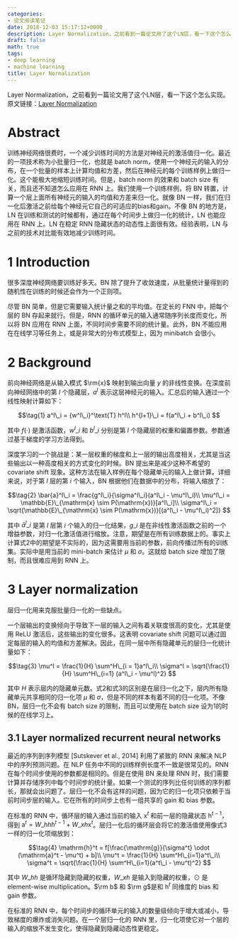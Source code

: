```yaml
---
categories:
- 论文阅读笔记
date: 2018-12-03 15:17:12+0000
description: Layer Normalization，之前看到一篇论文用了这个LN层，看一下这个怎么实现。原文链接：[Layer Normalization](https://arxiv.org/abs/1607.06450.pdf)
draft: false
math: true
tags:
- deep learning
- machine learning
title: Layer Normalization
---
```

Layer Normalization，之前看到一篇论文用了这个LN层，看一下这个怎么实现。原文链接：[Layer Normalization](https://arxiv.org/abs/1607.06450.pdf)
<!--more-->

# Abstract

训练神经网络很费时，一个减少训练时间的方法是对神经元的激活值归一化。最近的一项技术称为小批量归一化，也就是 batch norm，使用一个神经元的输入的分布，在一个批量的样本上计算均值和方差，然后在神经元的每个训练样例上做归一化。这个能极大地缩短训练时间。但是，batch norm 的效果和 batch size 有关，而且还不知道怎么应用在 RNN 上。我们使用一个训练样例，将 BN 转置，计算一个层上面所有神经元的输入的均值和方差来归一化。就像 BN 一样，我们在归一化后激活之前给每个神经元它自己的可适应的bias和gain。不像 BN 的地方是，LN 在训练和测试的时候都有，通过在每个时间步上做归一化的统计，LN 也能应用在 RNN 上。LN 在稳定 RNN 隐藏状态的动态性上面很有效。经验表明，LN 与之前的技术对比能有效地减少训练时间。

# 1 Introduction

很多深度神经网络要训练好多天。BN 除了提升了收敛速度，从批量统计量得到的随机性在训练的时候还会作为一个正则项。

尽管 BN 简单，但是它需要输入统计量之和的平均值。在定长的 FNN 中，把每个层的 BN 存起来就行。但是，RNN 的循环单元的输入通常随序列长度而变化，所以将 BN 应用在 RNN 上面，不同时间步需要不同的统计量。此外，BN 不能应用在在线学习等任务上，或是非常大的分布式模型上，因为 minibatch 会很小。

# 2 Background

前向神经网络是从输入模式 $\rm{x}$ 映射到输出向量 $y$ 的非线性变换。在深度前向神经网络中的第 $l$ 个隐藏层，$a^l$ 表示这层神经元的输入。汇总后的输入通过一个线性映射计算如下：

$$\tag{1}
a^l\_i = {w^l\_i}^\text{T} h^l\\
h^{l+1}\_i = f(a^l\_i + b^l\_i)
$$

其中 $f(\cdot)$ 是激活函数，$w^l\_i$ 和 $b^l\_i$ 分别是第 $l$ 个隐藏层的权重和偏置参数。参数通过基于梯度的学习方法得到。

深度学习的一个挑战是：某一层权重的梯度和上一层的输出高度相关，尤其是当这些输出以一种高度相关的方式变化的时候。BN 提出来是减少这种不希望的 covariate shift 现象。这种方法在输入样例在每个隐藏单元的输入上做计算。详细来说，对于第 $l$ 层的第 $i$ 个输入，BN 根据他们在数据中的分布，将输入缩放了：

$$\tag{2}
\bar{a}^l\_i = \frac{g^l\_i}{\sigma^l\_i}(a^l\_i - \mu^l\_i)\\
\mu^l\_i = \mathbb{E}\_{\mathrm{x} \sim P(\mathrm{x})}[a^l\_i]\\
\sigma^l\_i = \sqrt{\mathbb{E}\_{\mathrm{x} \sim P(\mathrm{x})}[(a^l\_i - \mu^l\_i)^2]}
$$

其中 $\bar{a}^l\_i$ 是第 $l$ 层第 $i$ 个输入的归一化结果，$g\_i$ 是在非线性激活函数之前的一个增益参数，对归一化激活值进行缩放。注意，期望是在所有训练数据上的。事实上计算式2中的期望是不实际的，因为这需要用当前的参数，前向传播过所有的训练集。实际中是用当前的 mini-batch 来估计 $\mu$ 和 $\sigma$。这就给 batch size 增加了限制，而且很难应用到 RNN 上。

# 3 Layer normalization

层归一化用来克服批量归一化的一些缺点。

一个层输出的变换倾向于导致下一层的输入之间有着关联度很高的变化，尤其是使用 ReLU 激活后，这些输出的变化很多。这表明 covariate shift 问题可以通过固定每层的输入的均值和方差解决。因此，在同一层中所有隐藏单元的层归一化统计量如下：

$$\tag{3}
\mu^l = \frac{1}{H} \sum^H\_{i = 1}a^l\_i\\
\sigma^l = \sqrt{\frac{1}{H} \sum^H\_{i=1} (a^l\_i - \mu^l)^2}
$$

其中 $H$ 表示层内的隐藏单元数。式2和式3的区别是在层归一化之下，层内所有隐藏单元共享相同的归一化项 $\mu$ 和 $\sigma$，但是不同的样本有着不同的归一化项。不像 BN，层归一化不会有 batch size 的限制，而且可以使用在 batch size 设为1的时候的在线学习上。

## 3.1 Layer normalized recurrent neural networks

最近的序列到序列模型 [Sutskever et al., 2014] 利用了紧致的 RNN 来解决 NLP 中的序列预测问题。在 NLP 任务中不同的训练样例长度不一致是很常见的。RNN 在每个时间步使用的参数都是相同的。但是在使用 BN 来处理 RNN 时，我们需要计算并存储序列中每个时间步的统计量。如果一个测试的序列比任何训练的序列都长，那就会出问题了。层归一化不会有这样的问题，因为它的归一化项只依赖于当前时间步层的输入。它在所有的时间步上也有一组共享的 gain 和 bias 参数。

在标准的 RNN 中，循环层的输入通过当前的输入 $\mathrm{x}^t$ 和前一层的隐藏状态 $\mathrm{h}^{t-1}$，得到 $\mathrm{a}^t = W\_{hh}h^{t-1} + W\_{xh} \mathrm{x}^t$。层归一化后的循环层会将它的激活值使用像式3一样的归一化项缩放到：

$$\tag{4}
\mathrm{h}^t = f[\frac{\mathrm{g}}{\sigma^t} \odot (\mathrm{a}^t - \mu^t) + b]\\
\mu^t = \frac{1}{H} \sum^H\_{i=1}a^t\_i\\
\sigma^t = \sqrt{\frac{1}{H} \sum^H\_{i=1}(a^t\_i - \mu^t)^2}
$$

其中 $W\_{hh}$ 是循环隐藏到隐藏的权重，$W\_{xh}$ 是输入到隐藏的权重，$\odot$ 是element-wise multiplication。$\rm b$ 和 $\rm g$是和 $\mathrm{h}^t$ 同维度的 bias 和 gain 参数。

在标准的 RNN 中，每个时间步的循环单元的输入的数量级倾向于增大或减小，导致梯度的爆炸或消失问题。在一个层归一化的 RNN 里，归一化项使它对一个层的输入的缩放不发生变化，使得隐藏到隐藏动态性更稳定。